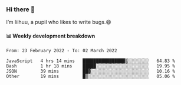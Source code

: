 ### Hi there 👋
I’m liihuu, a pupil who likes to write bugs.😄


#### 📊 Weekly development breakdown
<!--START_SECTION:waka-->

```text
From: 23 February 2022 - To: 02 March 2022

JavaScript   4 hrs 14 mins   ████████████████▒░░░░░░░░   64.83 %
Bash         1 hr 18 mins    █████░░░░░░░░░░░░░░░░░░░░   19.95 %
JSON         39 mins         ██▓░░░░░░░░░░░░░░░░░░░░░░   10.16 %
Other        19 mins         █▒░░░░░░░░░░░░░░░░░░░░░░░   05.06 %
```

<!--END_SECTION:waka-->

<!--
**liihuu/liihuu** is a ✨ _special_ ✨ repository because its `README.md` (this file) appears on your GitHub profile.

Here are some ideas to get you started:

- 🔭 I’m currently working on ...
- 🌱 I’m currently learning ...
- 👯 I’m looking to collaborate on ...
- 🤔 I’m looking for help with ...
- 💬 Ask me about ...
- 📫 How to reach me: ...
- 😄 Pronouns: ...
- ⚡ Fun fact: ...
-->
